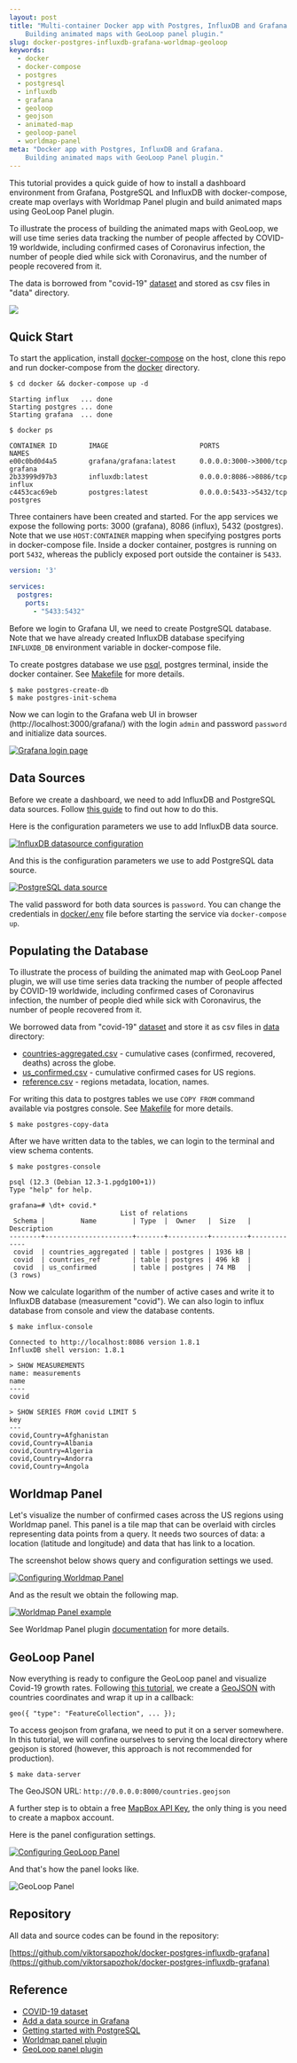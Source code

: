 ```yaml
---
layout: post
title: "Multi-container Docker app with Postgres, InfluxDB and Grafana. 
    Building animated maps with GeoLoop panel plugin."
slug: docker-postgres-influxdb-grafana-worldmap-geoloop
keywords:
  - docker
  - docker-compose
  - postgres
  - postgresql
  - influxdb
  - grafana
  - geoloop
  - geojson
  - animated-map
  - geoloop-panel
  - worldmap-panel
meta: "Docker app with Postgres, InfluxDB and Grafana. 
    Building animated maps with GeoLoop Panel plugin."
---
```


This tutorial provides a quick guide of how to install a dashboard environment
from Grafana, PostgreSQL and InfluxDB with docker-compose, create map overlays with Worldmap Panel plugin and
build animated maps using GeoLoop Panel plugin.

To illustrate the process of building the animated maps with GeoLoop,
we will use time series data tracking the number of people affected by COVID-19 worldwide,
including confirmed cases of Coronavirus infection, the number of people died while
sick with Coronavirus, and the number of people recovered from it.

The data is borrowed from "covid-19" [dataset](https://github.com/datasets/covid-19)
and stored as csv files in "data" directory.

<img src="https://github.com/viktorsapozhok/docker-postgres-influxdb-grafana/blob/master/docs/source/images/dashboard.gif?raw=true">

## Quick Start

To start the application, install [docker-compose](https://docs.docker.com/compose/install)
on the host, clone this repo and run docker-compose from the
[docker](https://github.com/viktorsapozhok/docker-postgres-influxdb-grafana/tree/master/docker)
directory.

```
$ cd docker && docker-compose up -d

Starting influx   ... done
Starting postgres ... done
Starting grafana  ... done

$ docker ps

CONTAINER ID        IMAGE                       PORTS                    NAMES
e00c0bd0d4a5        grafana/grafana:latest      0.0.0.0:3000->3000/tcp   grafana
2b33999d97b3        influxdb:latest             0.0.0.0:8086->8086/tcp   influx
c4453cac69eb        postgres:latest             0.0.0.0:5433->5432/tcp   postgres
```

Three containers have been created and started. For the app services we expose the following ports:
3000 (grafana), 8086 (influx), 5432 (postgres). Note that we use `HOST:CONTAINER` mapping when specifying
postgres ports in docker-compose file. Inside a docker container, postgres is running on port `5432`,
whereas the publicly exposed port outside the container is `5433`.

```yaml
version: '3'

services:
  postgres:
    ports:
      - "5433:5432"
```

Before we login to Grafana UI, we need to create PostgreSQL database. Note that we have already
created InfluxDB database specifying `INFLUXDB_DB` environment variable in docker-compose file.

To create postgres database we use [psql](http://postgresguide.com/utilities/psql.html), 
postgres terminal, inside the docker container. See [Makefile](https://github.com/viktorsapozhok/docker-postgres-influxdb-grafana/tree/master/docker/Makefile)
for more details.

```
$ make postgres-create-db
$ make postgres-init-schema
```

Now we can login to the Grafana web UI in browser (http://localhost:3000/grafana/) with the login `admin` and
password `password` and initialize data sources.

<a href="https://github.com/viktorsapozhok/docker-postgres-influxdb-grafana/blob/master/docs/source/images/grafana_login.png?raw=true">
    <img 
        src="https://github.com/viktorsapozhok/docker-postgres-influxdb-grafana/blob/master/docs/source/images/grafana_login.png?raw=true" 
        alt="Grafana login page"
    >
</a>

## Data Sources

Before we create a dashboard, we need to add InfluxDB and PostgreSQL data sources. Follow
[this guide](https://grafana.com/docs/grafana/latest/features/datasources/add-a-data-source/)
to find out how to do this.

Here is the configuration parameters we use to add InfluxDB data source.

<a href="https://github.com/viktorsapozhok/docker-postgres-influxdb-grafana/blob/master/docs/source/images/influx.png?raw=true">
    <img 
        src="https://github.com/viktorsapozhok/docker-postgres-influxdb-grafana/blob/master/docs/source/images/influx.png?raw=true" 
        alt="InfluxDB datasource configuration"
    >
</a>

And this is the configuration parameters we use to add PostgreSQL data source.

<a href="https://github.com/viktorsapozhok/docker-postgres-influxdb-grafana/blob/master/docs/source/images/postgres.png?raw=true">
    <img 
        src="https://github.com/viktorsapozhok/docker-postgres-influxdb-grafana/blob/master/docs/source/images/postgres.png?raw=true" 
        alt="PostgreSQL data source"
    >
</a>

The valid password for both data sources is `password`. You can change the credentials in
[docker/.env](https://github.com/viktorsapozhok/docker-postgres-influxdb-grafana/tree/master/docker/.env)
file before starting the service via `docker-compose up`.

## Populating the Database

To illustrate the process of building the animated map with GeoLoop Panel plugin, we will use time series data
tracking the number of people affected by COVID-19 worldwide, including confirmed cases of Coronavirus infection,
the number of people died while sick with Coronavirus, the number of people recovered from it.

We borrowed data from "covid-19" [dataset](https://github.com/datasets/covid-19)
and store it as csv files in [data](https://github.com/viktorsapozhok/docker-postgres-influxdb-grafana/tree/master/data) directory:

* [countries-aggregated.csv](https://github.com/viktorsapozhok/docker-postgres-influxdb-grafana/tree/master/data/countries-aggregated.csv) - cumulative cases (confirmed, recovered, deaths) across the globe.
* [us_confirmed.csv](https://github.com/viktorsapozhok/docker-postgres-influxdb-grafana/tree/master/data/us_confirmed.csv) - cumulative confirmed cases for US regions.
* [reference.csv](https://github.com/viktorsapozhok/docker-postgres-influxdb-grafana/tree/master/data/reference.csv) - regions metadata, location, names.

For writing this data to postgres tables we use `COPY FROM` command available via postgres console.
See [Makefile](https://github.com/viktorsapozhok/docker-postgres-influxdb-grafana/tree/master/docker/Makefile)
for more details.

```    
$ make postgres-copy-data
```

After we have written data to the tables, we can login to the terminal and view schema contents.

```
$ make postgres-console

psql (12.3 (Debian 12.3-1.pgdg100+1))
Type "help" for help.

grafana=# \dt+ covid.*
                            List of relations
 Schema |         Name         | Type  |  Owner   |  Size   | Description
--------+----------------------+-------+----------+---------+-------------
 covid  | countries_aggregated | table | postgres | 1936 kB |
 covid  | countries_ref        | table | postgres | 496 kB  |
 covid  | us_confirmed         | table | postgres | 74 MB   |
(3 rows)
```

Now we calculate logarithm of the number of active cases and write it to InfluxDB database (measurement "covid").
We can also login to influx database from console and view the database contents.

```
$ make influx-console

Connected to http://localhost:8086 version 1.8.1
InfluxDB shell version: 1.8.1

> SHOW MEASUREMENTS
name: measurements
name
----
covid

> SHOW SERIES FROM covid LIMIT 5
key
---
covid,Country=Afghanistan
covid,Country=Albania
covid,Country=Algeria
covid,Country=Andorra
covid,Country=Angola
```

## Worldmap Panel

Let's visualize the number of confirmed cases across the US regions using Worldmap panel.
This panel is a tile map that can be overlaid with circles representing data points from a query.
It needs two sources of data: a location (latitude and longitude) and data that has link to a location.

The screenshot below shows query and configuration settings we used.

<a href="https://github.com/viktorsapozhok/docker-postgres-influxdb-grafana/blob/master/docs/source/images/worldmap.png?raw=true">
    <img 
        src="https://github.com/viktorsapozhok/docker-postgres-influxdb-grafana/blob/master/docs/source/images/worldmap.png?raw=true" 
        alt="Configuring Worldmap Panel"
    >
</a>

And as the result we obtain the following map.

<a href="https://github.com/viktorsapozhok/docker-postgres-influxdb-grafana/blob/master/docs/source/images/us.png?raw=true">
    <img 
        src="https://github.com/viktorsapozhok/docker-postgres-influxdb-grafana/blob/master/docs/source/images/us.png?raw=true" 
        alt="Worldmap Panel example"
    >
</a>

See Worldmap Panel plugin [documentation](https://grafana.com/grafana/plugins/grafana-worldmap-panel)
for more details.

## GeoLoop Panel

Now everything is ready to configure the GeoLoop panel and visualize Covid-19 growth rates.
Following [this tutorial](https://github.com/CitiLogics/citilogics-geoloop-panel/blob/master/README.md),
we create a [GeoJSON](https://github.com/viktorsapozhok/docker-postgres-influxdb-grafana/tree/master/data/countries.geojson)
with countries coordinates and wrap it up in a callback:

```
geo({ "type": "FeatureCollection", ... });
```

To access geojson from grafana, we need to put it on a server somewhere. In this tutorial,
we will confine ourselves to serving the local directory where geojson is stored
(however, this approach is not recommended for production).

```
$ make data-server
```

The GeoJSON URL: `http://0.0.0.0:8000/countries.geojson`

A further step is to obtain a free [MapBox API Key](https://www.mapbox.com/developers/),
the only thing is you need to create a mapbox account.

Here is the panel configuration settings.

<a href="https://github.com/viktorsapozhok/docker-postgres-influxdb-grafana/blob/master/docs/source/images/geoloop.png?raw=true">
    <img 
        src="https://github.com/viktorsapozhok/docker-postgres-influxdb-grafana/blob/master/docs/source/images/geoloop.png?raw=true" 
        alt="Configuring GeoLoop Panel"
    >
</a>

And that's how the panel looks like.

![GeoLoop Panel](https://github.com/viktorsapozhok/docker-postgres-influxdb-grafana/blob/master/docs/source/images/preview.gif?raw=true)

## Repository

All data and source codes can be found in the repository: 

[https://github.com/viktorsapozhok/docker-postgres-influxdb-grafana](https://github.com/viktorsapozhok/docker-postgres-influxdb-grafana)

## Reference

* [COVID-19 dataset](https://github.com/datasets/covid-19)
* [Add a data source in Grafana](https://grafana.com/docs/grafana/latest/datasources/add-a-data-source/)
* [Getting started with PostgreSQL](https://viktorsapozhok.github.io/postgres/psql/postgresql-tutorial)
* [Worldmap panel plugin](https://grafana.com/grafana/plugins/grafana-worldmap-panel)
* [GeoLoop panel plugin](https://github.com/CitiLogics/citilogics-geoloop-panel/blob/master/README.md)
